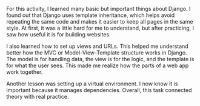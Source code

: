 For this activity, I learned many basic but important things about Django. I found out that Django uses template inheritance, which helps avoid repeating the same code and makes it easier to keep all pages in the same style. At first, it was a little hard for me to understand, but after practicing, I saw how useful it is for building websites.

I also learned how to set up views and URLs. This helped me understand better how the MVC or Model-View-Template structure works in Django. The model is for handling data, the view is for the logic, and the template is for what the user sees. This made me realize how the parts of a web app work together.

Another lesson was setting up a virtual environment. I now know it is important because it manages dependencies. Overall, this task connected theory with real practice.
